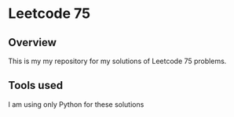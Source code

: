 # Leetcode 75

## Overview

This is my my repository for my solutions of Leetcode 75 problems.

## Tools used

I am using only Python for these solutions